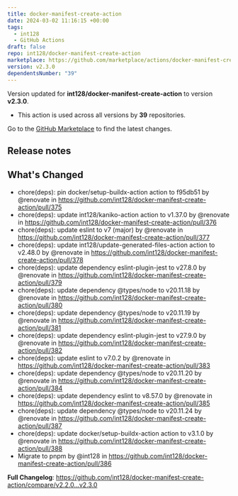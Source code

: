 ```yaml
---
title: docker-manifest-create-action
date: 2024-03-02 11:16:15 +00:00
tags:
  - int128
  - GitHub Actions
draft: false
repo: int128/docker-manifest-create-action
marketplace: https://github.com/marketplace/actions/docker-manifest-create-action
version: v2.3.0
dependentsNumber: "39"
---
```



Version updated for **int128/docker-manifest-create-action** to version **v2.3.0**.
- This action is used across all versions by **39** repositories.

Go to the [GitHub Marketplace](https://github.com/marketplace/actions/docker-manifest-create-action) to find the latest changes.

## Release notes

## What's Changed
* chore(deps): pin docker/setup-buildx-action action to f95db51 by @renovate in https://github.com/int128/docker-manifest-create-action/pull/375
* chore(deps): update int128/kaniko-action action to v1.37.0 by @renovate in https://github.com/int128/docker-manifest-create-action/pull/376
* chore(deps): update eslint to v7 (major) by @renovate in https://github.com/int128/docker-manifest-create-action/pull/377
* chore(deps): update int128/update-generated-files-action action to v2.48.0 by @renovate in https://github.com/int128/docker-manifest-create-action/pull/378
* chore(deps): update dependency eslint-plugin-jest to v27.8.0 by @renovate in https://github.com/int128/docker-manifest-create-action/pull/379
* chore(deps): update dependency @types/node to v20.11.18 by @renovate in https://github.com/int128/docker-manifest-create-action/pull/380
* chore(deps): update dependency @types/node to v20.11.19 by @renovate in https://github.com/int128/docker-manifest-create-action/pull/381
* chore(deps): update dependency eslint-plugin-jest to v27.9.0 by @renovate in https://github.com/int128/docker-manifest-create-action/pull/382
* chore(deps): update eslint to v7.0.2 by @renovate in https://github.com/int128/docker-manifest-create-action/pull/383
* chore(deps): update dependency @types/node to v20.11.20 by @renovate in https://github.com/int128/docker-manifest-create-action/pull/384
* chore(deps): update dependency eslint to v8.57.0 by @renovate in https://github.com/int128/docker-manifest-create-action/pull/385
* chore(deps): update dependency @types/node to v20.11.24 by @renovate in https://github.com/int128/docker-manifest-create-action/pull/387
* chore(deps): update docker/setup-buildx-action action to v3.1.0 by @renovate in https://github.com/int128/docker-manifest-create-action/pull/388
* Migrate to pnpm by @int128 in https://github.com/int128/docker-manifest-create-action/pull/386


**Full Changelog**: https://github.com/int128/docker-manifest-create-action/compare/v2.2.0...v2.3.0
